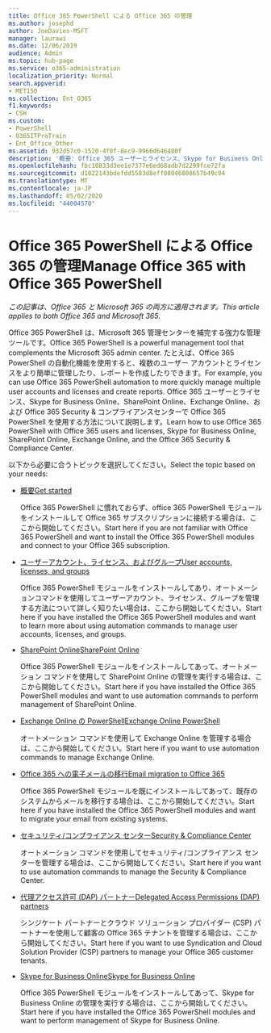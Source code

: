 ```yaml
---
title: Office 365 PowerShell による Office 365 の管理
ms.author: josephd
author: JoeDavies-MSFT
manager: laurawi
ms.date: 12/06/2019
audience: Admin
ms.topic: hub-page
ms.service: o365-administration
localization_priority: Normal
search.appverid:
- MET150
ms.collection: Ent_O365
f1.keywords:
- CSH
ms.custom:
- PowerShell
- O365ITProTrain
- Ent_Office_Other
ms.assetid: 932d57c0-1520-4f0f-8ec9-9966d646480f
description: '概要: Office 365 ユーザーとライセンス、Skype for Business Online、SharePoint Online、Exchange Online、Office 365 セキュリティ/コンプライアンス センターで Office 365 PowerShell を使用する方法について説明します。'
ms.openlocfilehash: fbc10833d3ee1e7377e6ed68adb7d2299fce72fa
ms.sourcegitcommit: d1022143bdefdd5583d8eff08046808657b49c94
ms.translationtype: MT
ms.contentlocale: ja-JP
ms.lasthandoff: 05/02/2020
ms.locfileid: "44004570"
---
```

# <a name="manage-office-365-with-office-365-powershell"></a><span data-ttu-id="f4f7e-103">Office 365 PowerShell による Office 365 の管理</span><span class="sxs-lookup"><span data-stu-id="f4f7e-103">Manage Office 365 with Office 365 PowerShell</span></span>

<span data-ttu-id="f4f7e-104">*この記事は、Office 365 と Microsoft 365 の両方に適用されます。*</span><span class="sxs-lookup"><span data-stu-id="f4f7e-104">*This article applies to both Office 365 and Microsoft 365.*</span></span>

<span data-ttu-id="f4f7e-105">Office 365 PowerShell は、Microsoft 365 管理センターを補完する強力な管理ツールです。</span><span class="sxs-lookup"><span data-stu-id="f4f7e-105">Office 365 PowerShell is a powerful management tool that complements the Microsoft 365 admin center.</span></span> <span data-ttu-id="f4f7e-106">たとえば、Office 365 PowerShell の自動化機能を使用すると、複数のユーザー アカウントとライセンスをより簡単に管理したり、レポートを作成したりできます。</span><span class="sxs-lookup"><span data-stu-id="f4f7e-106">For example, you can use Office 365 PowerShell automation to more quickly manage multiple user accounts and licenses and create reports.</span></span> <span data-ttu-id="f4f7e-107">Office 365 ユーザーとライセンス、Skype for Business Online、SharePoint Online、Exchange Online、および Office 365 Security & コンプライアンスセンターで Office 365 PowerShell を使用する方法について説明します。</span><span class="sxs-lookup"><span data-stu-id="f4f7e-107">Learn how to use Office 365 PowerShell with Office 365 users and licenses, Skype for Business Online, SharePoint Online, Exchange Online, and the Office 365 Security & Compliance Center.</span></span>
  
<span data-ttu-id="f4f7e-108">以下から必要に合うトピックを選択してください。</span><span class="sxs-lookup"><span data-stu-id="f4f7e-108">Select the topic based on your needs:</span></span>
  
- [<span data-ttu-id="f4f7e-109">概要</span><span class="sxs-lookup"><span data-stu-id="f4f7e-109">Get started</span></span>](getting-started-with-office-365-powershell.md)

    <span data-ttu-id="f4f7e-110">Office 365 PowerShell に慣れておらず、office 365 PowerShell モジュールをインストールして Office 365 サブスクリプションに接続する場合は、ここから開始してください。</span><span class="sxs-lookup"><span data-stu-id="f4f7e-110">Start here if you are not familiar with Office 365 PowerShell and want to install the Office 365 PowerShell modules and connect to your Office 365 subscription.</span></span>

- [<span data-ttu-id="f4f7e-111">ユーザーアカウント、ライセンス、およびグループ</span><span class="sxs-lookup"><span data-stu-id="f4f7e-111">User accounts, licenses, and groups</span></span>](manage-user-accounts-and-licenses-with-office-365-powershell.md)

    <span data-ttu-id="f4f7e-112">Office 365 PowerShell モジュールをインストールしてあり、オートメーションコマンドを使用してユーザーアカウント、ライセンス、グループを管理する方法について詳しく知りたい場合は、ここから開始してください。</span><span class="sxs-lookup"><span data-stu-id="f4f7e-112">Start here if you have installed the Office 365 PowerShell modules and want to learn more about using automation commands to manage user accounts, licenses, and groups.</span></span>

- [<span data-ttu-id="f4f7e-113">SharePoint Online</span><span class="sxs-lookup"><span data-stu-id="f4f7e-113">SharePoint Online</span></span>](https://docs.microsoft.com/office365/enterprise/powershell/manage-sharepoint-online-with-office-365-powershell)

    <span data-ttu-id="f4f7e-114">Office 365 PowerShell モジュールをインストールしてあって、オートメーション コマンドを使用して SharePoint Online の管理を実行する場合は、ここから開始してください。</span><span class="sxs-lookup"><span data-stu-id="f4f7e-114">Start here if you have installed the Office 365 PowerShell modules and want to use automation commands to perform management of SharePoint Online.</span></span>

- [<span data-ttu-id="f4f7e-115">Exchange Online の PowerShell</span><span class="sxs-lookup"><span data-stu-id="f4f7e-115">Exchange Online PowerShell</span></span>](https://docs.microsoft.com/powershell/exchange/exchange-online/exchange-online-powershell)

    <span data-ttu-id="f4f7e-116">オートメーション コマンドを使用して Exchange Online を管理する場合は、ここから開始してください。</span><span class="sxs-lookup"><span data-stu-id="f4f7e-116">Start here if you want to use automation commands to manage Exchange Online.</span></span>

- [<span data-ttu-id="f4f7e-117">Office 365 への電子メールの移行</span><span class="sxs-lookup"><span data-stu-id="f4f7e-117">Email migration to Office 365</span></span>](use-powershell-for-email-migration-to-office-365.md)

    <span data-ttu-id="f4f7e-118">Office 365 PowerShell モジュールを既にインストールしてあって、既存のシステムからメールを移行する場合は、ここから開始してください。</span><span class="sxs-lookup"><span data-stu-id="f4f7e-118">Start here if you have installed the Office 365 PowerShell modules and want to migrate your email from existing systems.</span></span>

- [<span data-ttu-id="f4f7e-119">セキュリティ/コンプライアンス センター</span><span class="sxs-lookup"><span data-stu-id="f4f7e-119">Security & Compliance Center</span></span>](https://docs.microsoft.com/powershell/exchange/office-365-scc/office-365-scc-powershell)

    <span data-ttu-id="f4f7e-120">オートメーション コマンドを使用してセキュリティ/コンプライアンス センターを管理する場合は、ここから開始してください。</span><span class="sxs-lookup"><span data-stu-id="f4f7e-120">Start here if you want to use automation commands to manage the Security & Compliance Center.</span></span>

- [<span data-ttu-id="f4f7e-121">代理アクセス許可 (DAP) パートナー</span><span class="sxs-lookup"><span data-stu-id="f4f7e-121">Delegated Access Permissions (DAP) partners</span></span>](manage-office-365-with-windows-powershell-for-delegated-access-permissions-dap-p.md)

    <span data-ttu-id="f4f7e-122">シンジケート パートナーとクラウド ソリューション プロバイダー (CSP) パートナーを使用して顧客の Office 365 テナントを管理する場合は、ここから開始してください。</span><span class="sxs-lookup"><span data-stu-id="f4f7e-122">Start here if you want to use Syndication and Cloud Solution Provider (CSP) partners to manage your Office 365 customer tenants.</span></span>

- [<span data-ttu-id="f4f7e-123">Skype for Business Online</span><span class="sxs-lookup"><span data-stu-id="f4f7e-123">Skype for Business Online</span></span>](manage-skype-for-business-online-with-office-365-powershell.md)

    <span data-ttu-id="f4f7e-124">Office 365 PowerShell モジュールをインストールしてあって、Skype for Business Online の管理を実行する場合は、ここから開始してください。</span><span class="sxs-lookup"><span data-stu-id="f4f7e-124">Start here if you have installed the Office 365 PowerShell modules and want to perform management of Skype for Business Online.</span></span>

